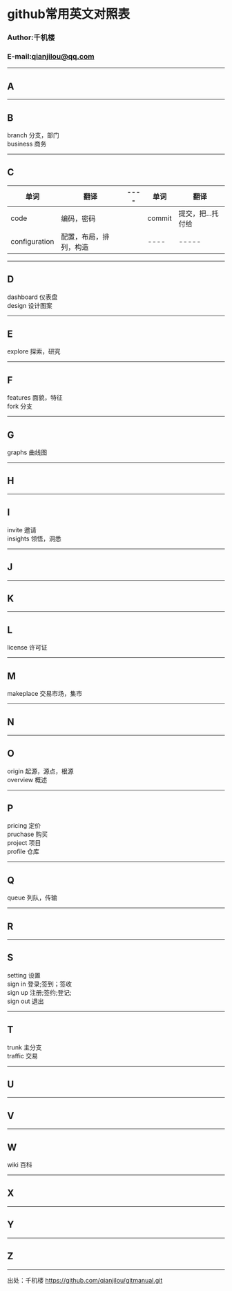 # github常用英文对照表

### Author:千机楼
### E-mail:qianjilou@qq.com


---
## A

---
## B

branch  分支，部门  
business  商务  

---
## C

|单词|翻译|----|单词|翻译|
|----|-----|----|-----|-----|
|code|编码，密码||commit|提交，把...托付给 |
|configuration|配置，布局，排列，构造||----|-----|

---
## D

dashboard  仪表盘  
design  设计图案  

---
## E

explore  探索，研究  

---
## F

features  面貌，特征  
fork  分支  

---
## G

graphs  曲线图  

---
## H

---
## I

invite  邀请  
insights  领悟，洞悉  

---
## J

---
## K

---
## L

license  许可证  

---
## M

makeplace  交易市场，集市  

---
## N

---
## O

origin  起源，源点，根源  
overview  概述  

---
## P

pricing  定价  
pruchase  购买  
project  项目  
profile  仓库

---
## Q

queue  列队，传输  

---
## R

---
## S

setting  设置  
sign in 登录;签到；签收  
sign up 注册;签约;登记;  
sign out 退出  

---
## T

trunk  主分支  
traffic  交易  

---
## U

---
## V

---
## W

wiki  百科  

---
## X

---
## Y

---
## Z

---

出处：千机楼  https://github.com/qianjilou/gitmanual.git
